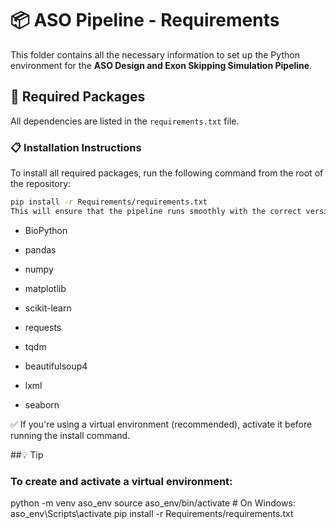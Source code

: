 # 📦 ASO Pipeline - Requirements

This folder contains all the necessary information to set up the Python environment for the **ASO Design and Exon Skipping Simulation Pipeline**.

## 🧪 Required Packages

All dependencies are listed in the `requirements.txt` file.

### 📋 Installation Instructions

To install all required packages, run the following command from the root of the repository:

```bash
pip install -r Requirements/requirements.txt
This will ensure that the pipeline runs smoothly with the correct versions of:
```

* BioPython

* pandas

* numpy

* matplotlib

* scikit-learn

* requests

* tqdm

* beautifulsoup4

* lxml

* seaborn

✅ If you're using a virtual environment (recommended), activate it before running the install command.

##💡 Tip
### To create and activate a virtual environment:

python -m venv aso_env
source aso_env/bin/activate  # On Windows: aso_env\Scripts\activate
pip install -r Requirements/requirements.txt
